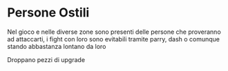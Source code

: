 # Persone Ostili

Nel gioco e nelle diverse zone sono presenti delle persone che proveranno ad attaccarti, i fight con loro sono evitabili tramite parry, dash o comunque stando abbastanza lontano da loro

Droppano pezzi di upgrade

